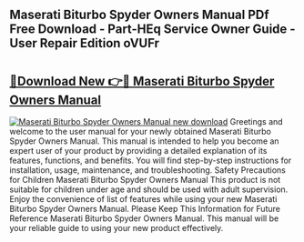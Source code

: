 ## Maserati Biturbo Spyder Owners Manual PDf Free Download - Part-HEq Service Owner Guide - User Repair Edition oVUFr

# <h2><a href="http://bc63346.oget.top/?id=Maserati+Biturbo+Spyder+Owners+Manual">🔗Download New 👉🔴 Maserati Biturbo Spyder Owners Manual</a></h2>

[![Maserati Biturbo Spyder Owners Manual new download](https://i.imgur.com/5g1atiW.png)](http://bc63346.oget.top/?id=Maserati+Biturbo+Spyder+Owners+Manual)
Greetings and welcome to the user manual for your newly obtained Maserati Biturbo Spyder Owners Manual. This manual is intended to help you become an expert user of your product by providing a detailed explanation of its features, functions, and benefits. You will find step-by-step instructions for installation, usage, maintenance, and troubleshooting. Safety Precautions for Children Maserati Biturbo Spyder Owners Manual This product is not suitable for children under age and should be used with adult supervision. Enjoy the convenience of list of features while using your new Maserati Biturbo Spyder Owners Manual. Please Keep This Information for Future Reference Maserati Biturbo Spyder Owners Manual. This manual will be your reliable guide to using your new product effectively.

